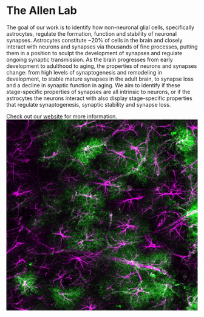 # The Allen Lab 
The goal of our work is to identify how non-neuronal glial cells, specifically astrocytes, regulate the formation, function and stability of neuronal synapses.
Astrocytes constitute ~20% of cells in the brain and closely interact with neurons and synapses via thousands of fine processes, putting them in a position to sculpt the development of synapses and regulate ongoing synaptic transmission. As the brain progresses from early development to adulthood to aging, the properties of neurons and synapses change: from high levels of synaptogenesis and remodeling in development, to stable mature synapses in the adult brain, to synapse loss and a decline in synaptic function in aging. We aim to identify if these stage-specific properties of synapses are all intrinsic to neurons, or if the astrocytes the neurons interact with also display stage-specific properties that regulate synaptogenesis, synaptic stability and synapse loss.

Check out our [website](https://allen.salk.edu/) for more information.
![Astrocytes in the Mouse Hippocampus, Image by Isabel Salas](/AstroImageforGitHub.jpg)
